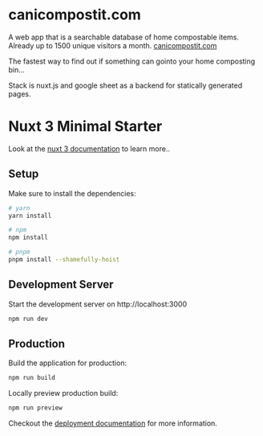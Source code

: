 # canicompostit.com 
A web app that is a searchable database of home compostable items. Already up to 1500 unique visitors a month. 
[canicompostit.com](https://canicompostit.com)

The fastest way to find out if something can gointo your home composting bin...

Stack is nuxt.js and google sheet as a backend for statically generated pages.

# Nuxt 3 Minimal Starter

Look at the [nuxt 3 documentation](https://v3.nuxtjs.org) to learn more..

## Setup

Make sure to install the dependencies:

```bash
# yarn
yarn install

# npm
npm install

# pnpm
pnpm install --shamefully-hoist
```

## Development Server

Start the development server on http://localhost:3000

```bash
npm run dev
```

## Production

Build the application for production:

```bash
npm run build
```

Locally preview production build:

```bash
npm run preview
```

Checkout the [deployment documentation](https://v3.nuxtjs.org/guide/deploy/presets) for more information.
